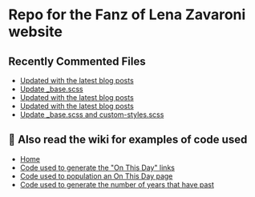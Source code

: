 # Repo for the Fanz of Lena Zavaroni website

## Recently Commented Files
<!-- BLOG-POST-LIST:START -->
- [Updated with the latest blog posts](https://github.com/FanzOfLenaZavaroni/fanzoflenazavaroni.github.io/commit/6e5ea3785c620ba9a75bc1aa102ce756064bb81a)
- [Update _base.scss](https://github.com/FanzOfLenaZavaroni/fanzoflenazavaroni.github.io/commit/7f1ee9e71856d76d4b0ff0f951c75cd12d87cd8c)
- [Updated with the latest blog posts](https://github.com/FanzOfLenaZavaroni/fanzoflenazavaroni.github.io/commit/52ad58c49080dafcaa5f2a9da763b5f8d14bffe7)
- [Updated with the latest blog posts](https://github.com/FanzOfLenaZavaroni/fanzoflenazavaroni.github.io/commit/dc067076b46c2e506a932c87f5b8db1c412e488f)
- [Update _base.scss and custom-styles.scss](https://github.com/FanzOfLenaZavaroni/fanzoflenazavaroni.github.io/commit/ba669e145f2013519c561a9c7fca9c5ce48910b7)
<!-- BLOG-POST-LIST:END -->

## :notebook: Also read the wiki for examples of code used
* [Home](https://github.com/FanzOfLenaZavaroni/fanzoflenazavaroni.github.io/wiki)
* [Code used to generate the "On This Day" links](https://github.com/FanzOfLenaZavaroni/fanzoflenazavaroni.github.io/wiki/On-This-Day-Code)
* [Code used to population an On This Day page](https://github.com/FanzOfLenaZavaroni/fanzoflenazavaroni.github.io/wiki/Code-used-to-population-an-On-This-Day-page)
* [Code used to generate the number of years that have past](https://github.com/FanzOfLenaZavaroni/fanzoflenazavaroni.github.io/wiki/Number-of-years-gone-by-code)
